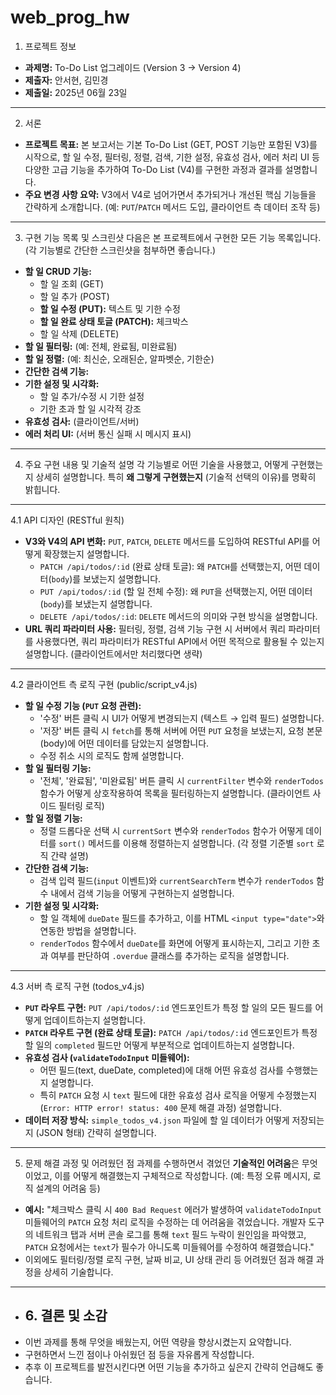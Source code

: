 # web_prog_hw

1. 프로젝트 정보
* **과제명:** To-Do List 업그레이드 (Version 3 → Version 4)
* **제출자:** 안서현, 김민경
* **제출일:** 2025년 06월 23일

-------------------------------------------------------------------------------------------------------------------------------------------
2. 서론
* **프로젝트 목표:** 본 보고서는 기본 To-Do List (GET, POST 기능만 포함된 V3)를 시작으로, 할 일 수정, 필터링, 정렬, 검색, 기한 설정, 유효성 검사, 에러 처리 UI 등 다양한 고급 기능을 추가하여 To-Do List (V4)를 구현한 과정과 결과를 설명합니다.
* **주요 변경 사항 요약:** V3에서 V4로 넘어가면서 추가되거나 개선된 핵심 기능들을 간략하게 소개합니다. (예: `PUT`/`PATCH` 메서드 도입, 클라이언트 측 데이터 조작 등)

-------------------------------------------------------------------------------------------------------------------------------------------
3. 구현 기능 목록 및 스크린샷
다음은 본 프로젝트에서 구현한 모든 기능 목록입니다. (각 기능별로 간단한 스크린샷을 첨부하면 좋습니다.)

* **할 일 CRUD 기능:**
    * 할 일 조회 (GET)
    * 할 일 추가 (POST)
    * **할 일 수정 (PUT):** 텍스트 및 기한 수정
    * **할 일 완료 상태 토글 (PATCH):** 체크박스
    * 할 일 삭제 (DELETE)
* **할 일 필터링:** (예: 전체, 완료됨, 미완료됨)
* **할 일 정렬:** (예: 최신순, 오래된순, 알파벳순, 기한순)
* **간단한 검색 기능:**
* **기한 설정 및 시각화:**
    * 할 일 추가/수정 시 기한 설정
    * 기한 초과 할 일 시각적 강조
* **유효성 검사:** (클라이언트/서버)
* **에러 처리 UI:** (서버 통신 실패 시 메시지 표시)

-------------------------------------------------------------------------------------------------------------------------------------------
 4. 주요 구현 내용 및 기술적 설명
각 기능별로 어떤 기술을 사용했고, 어떻게 구현했는지 상세히 설명합니다. 특히 **왜 그렇게 구현했는지** (기술적 선택의 이유)를 명확히 밝힙니다.

-------------------------------------------------------------------------------------------------------------------------------------------
 4.1 API 디자인 (RESTful 원칙)
* **V3와 V4의 API 변화:** `PUT`, `PATCH`, `DELETE` 메서드를 도입하여 RESTful API를 어떻게 확장했는지 설명합니다.
    * `PATCH /api/todos/:id` (완료 상태 토글): 왜 `PATCH`를 선택했는지, 어떤 데이터(`body`)를 보냈는지 설명합니다.
    * `PUT /api/todos/:id` (할 일 전체 수정): 왜 `PUT`을 선택했는지, 어떤 데이터(`body`)를 보냈는지 설명합니다.
    * `DELETE /api/todos/:id`: `DELETE` 메서드의 의미와 구현 방식을 설명합니다.
* **URL 쿼리 파라미터 사용:** 필터링, 정렬, 검색 기능 구현 시 서버에서 쿼리 파라미터를 사용했다면, 쿼리 파라미터가 RESTful API에서 어떤 목적으로 활용될 수 있는지 설명합니다. (클라이언트에서만 처리했다면 생략)

-------------------------------------------------------------------------------------------------------------------------------------------
4.2 클라이언트 측 로직 구현 (public/script_v4.js)
* **할 일 수정 기능 (`PUT` 요청 관련):**
    * '수정' 버튼 클릭 시 UI가 어떻게 변경되는지 (텍스트 → 입력 필드) 설명합니다.
    * '저장' 버튼 클릭 시 `fetch`를 통해 서버에 어떤 `PUT` 요청을 보냈는지, 요청 본문(body)에 어떤 데이터를 담았는지 설명합니다.
    * 수정 취소 시의 로직도 함께 설명합니다.
* **할 일 필터링 기능:**
    * '전체', '완료됨', '미완료됨' 버튼 클릭 시 `currentFilter` 변수와 `renderTodos` 함수가 어떻게 상호작용하여 목록을 필터링하는지 설명합니다. (클라이언트 사이드 필터링 로직)
* **할 일 정렬 기능:**
    * 정렬 드롭다운 선택 시 `currentSort` 변수와 `renderTodos` 함수가 어떻게 데이터를 `sort()` 메서드를 이용해 정렬하는지 설명합니다. (각 정렬 기준별 `sort` 로직 간략 설명)
* **간단한 검색 기능:**
    * 검색 입력 필드(`input` 이벤트)와 `currentSearchTerm` 변수가 `renderTodos` 함수 내에서 검색 기능을 어떻게 구현하는지 설명합니다.
* **기한 설정 및 시각화:**
    * 할 일 객체에 `dueDate` 필드를 추가하고, 이를 HTML `<input type="date">`와 연동한 방법을 설명합니다.
    * `renderTodos` 함수에서 `dueDate`를 화면에 어떻게 표시하는지, 그리고 기한 초과 여부를 판단하여 `.overdue` 클래스를 추가하는 로직을 설명합니다.
 
-------------------------------------------------------------------------------------------------------------------------------------------
4.3 서버 측 로직 구현 (todos_v4.js)
* **`PUT` 라우트 구현:** `PUT /api/todos/:id` 엔드포인트가 특정 할 일의 모든 필드를 어떻게 업데이트하는지 설명합니다.
* **`PATCH` 라우트 구현 (완료 상태 토글):** `PATCH /api/todos/:id` 엔드포인트가 특정 할 일의 `completed` 필드만 어떻게 부분적으로 업데이트하는지 설명합니다.
* **유효성 검사 (`validateTodoInput` 미들웨어):**
    * 어떤 필드(text, dueDate, completed)에 대해 어떤 유효성 검사를 수행했는지 설명합니다.
    * 특히 `PATCH` 요청 시 `text` 필드에 대한 유효성 검사 로직을 어떻게 수정했는지(`Error: HTTP error! status: 400` 문제 해결 과정) 설명합니다.
* **데이터 저장 방식:** `simple_todos_v4.json` 파일에 할 일 데이터가 어떻게 저장되는지 (JSON 형태) 간략히 설명합니다.

-------------------------------------------------------------------------------------------------------------------------------------------
5. 문제 해결 과정 및 어려웠던 점
과제를 수행하면서 겪었던 **기술적인 어려움**은 무엇이었고, 이를 어떻게 해결했는지 구체적으로 작성합니다. (예: 특정 오류 메시지, 로직 설계의 어려움 등)

* **예시:** "체크박스 클릭 시 `400 Bad Request` 에러가 발생하여 `validateTodoInput` 미들웨어의 `PATCH` 요청 처리 로직을 수정하는 데 어려움을 겪었습니다. 개발자 도구의 네트워크 탭과 서버 콘솔 로그를 통해 `text` 필드 누락이 원인임을 파악했고, `PATCH` 요청에서는 `text`가 필수가 아니도록 미들웨어를 수정하여 해결했습니다."
* 이외에도 필터링/정렬 로직 구현, 날짜 비교, UI 상태 관리 등 어려웠던 점과 해결 과정을 상세히 기술합니다.


-------------------------------------------------------------------------------------------------------------------------------------------
* ## 6. 결론 및 소감
* 이번 과제를 통해 무엇을 배웠는지, 어떤 역량을 향상시켰는지 요약합니다.
* 구현하면서 느낀 점이나 아쉬웠던 점 등을 자유롭게 작성합니다.
* 추후 이 프로젝트를 발전시킨다면 어떤 기능을 추가하고 싶은지 간략히 언급해도 좋습니다.
